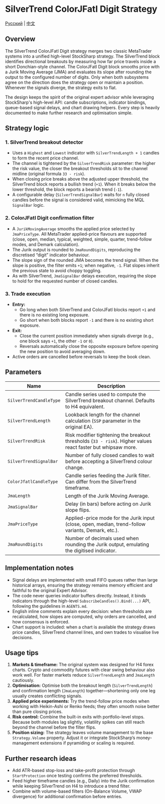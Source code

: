 # SilverTrend ColorJFatl Digit Strategy
[Русский](README_ru.md) | [中文](README_cn.md)

## Overview

The SilverTrend ColorJFatl Digit strategy merges two classic MetaTrader systems into a unified high-level StockSharp strategy. The SilverTrend block identifies directional breakouts by measuring how far price travels inside a short Donchian-style channel. The ColorJFatl Digit block smooths price with a Jurik Moving Average (JMA) and evaluates its slope after rounding the output to the configured number of digits. Only when both subsystems agree on the direction does the strategy open or maintain a position. Whenever the signals diverge, the strategy exits to flat.

The design keeps the spirit of the original expert advisor while leveraging StockSharp's high-level API: candle subscriptions, indicator bindings, queue-based signal delays, and chart drawing helpers. Every step is heavily documented to make further research and optimisation simple.

## Strategy logic

### 1. SilverTrend breakout detector

* Uses a `Highest` and `Lowest` indicator with `SilverTrendLength + 1` candles to form the recent price channel.
* The channel is tightened by the `SilverTrendRisk` parameter: the higher the risk value, the closer the breakout thresholds sit to the channel midline (original formula `33 - risk`).
* When closing price breaks above the adjusted upper threshold, the SilverTrend block reports a bullish trend (`+1`). When it breaks below the lower threshold, the block reports a bearish trend (`-1`).
* A configurable delay (`SilverTrendSignalBar`) waits for `n` fully closed candles before the signal is considered valid, mimicking the MQL `SignalBar` logic.

### 2. ColorJFatl Digit confirmation filter

* A `JurikMovingAverage` smooths the applied price selected by `JmaPriceType`. All MetaTrader applied-price flavours are supported (close, open, median, typical, weighted, simple, quarter, trend-follow modes, and Demark calculation).
* The Jurik output is rounded to `JmaRoundDigits`, reproducing the discretised “digit” indicator behaviour.
* The slope sign of the rounded JMA becomes the trend signal. When the slope is positive, the filter emits `+1`; when negative, `-1`. Flat slopes inherit the previous state to avoid choppy toggling.
* As with SilverTrend, `JmaSignalBar` delays execution, requiring the slope to hold for the requested number of closed candles.

### 3. Trade execution

* **Entry:**
  * Go long when both SilverTrend and ColorJFatl blocks report `+1` and there is no existing long exposure.
  * Go short when both blocks report `-1` and there is no existing short exposure.
* **Exit:**
  * Close the current position immediately when signals diverge (e.g., one block says `+1`, the other `-1` or `0`).
  * Reversals automatically close the opposite exposure before opening the new position to avoid averaging down.
* Active orders are cancelled before reversals to keep the book clean.

## Parameters

| Name | Description |
| --- | --- |
| `SilverTrendCandleType` | Candle series used to compute the SilverTrend breakout channel. Defaults to H4 equivalent. |
| `SilverTrendLength` | Lookback length for the channel calculation (`SSP` parameter in the original EA). |
| `SilverTrendRisk` | Risk modifier tightening the breakout thresholds (`33 - risk`). Higher values react faster but whipsaw more. |
| `SilverTrendSignalBar` | Number of fully closed candles to wait before accepting a SilverTrend colour change. |
| `ColorJfatlCandleType` | Candle series feeding the Jurik filter. Can differ from the SilverTrend timeframe. |
| `JmaLength` | Length of the Jurik Moving Average. |
| `JmaSignalBar` | Delay (in bars) before acting on Jurik slope flips. |
| `JmaPriceType` | Applied-price mode for the Jurik input (close, open, median, trend-follow variants, Demark, etc.). |
| `JmaRoundDigits` | Number of decimals used when rounding the Jurik output, emulating the digitised indicator. |

## Implementation notes

* Signal delays are implemented with small FIFO queues rather than large historical arrays, ensuring the strategy remains memory efficient and faithful to the original Expert Advisor.
* The code never queries indicator buffers directly. Instead, it binds indicators through the high-level `SubscribeCandles().Bind(...)` API, following the guidelines in `AGENTS.md`.
* English inline comments explain every decision: when thresholds are recalculated, how slopes are computed, why orders are cancelled, and how consensus is enforced.
* Chart support is included: when a chart is available the strategy draws price candles, SilverTrend channel lines, and own trades to visualise live decisions.

## Usage tips

1. **Markets & timeframe:** The original system was designed for H4 forex charts. Crypto and commodity futures with clear swing behaviour also work well. For faster markets reduce `SilverTrendLength` and `JmaLength` cautiously.
2. **Optimisation:** Optimise both the breakout length (`SilverTrendLength`) and confirmation length (`JmaLength`) together—shortening only one leg usually creates conflicting signals.
3. **Applied price experiments:** Try the trend-follow price modes when working with Heikin-Ashi or Renko feeds; they often smooth noise better than pure closing prices.
4. **Risk control:** Combine the built-in exits with portfolio-level stops. Because both modules lag slightly, volatility spikes can still reach beyond the channel before the filter flips.
5. **Position sizing:** The strategy leaves volume management to the base `Strategy.Volume` property. Adjust it or integrate StockSharp’s money-management extensions if pyramiding or scaling is required.

## Further research ideas

* Add ATR-based stop-loss and take-profit protection through `StartProtection` once testing confirms the preferred thresholds.
* Feed higher timeframe candles (e.g., Daily) into the Jurik confirmation while keeping SilverTrend on H4 to introduce a trend filter.
* Combine with volume-based filters (On-Balance Volume, VWAP divergence) for additional confirmation before entries.
